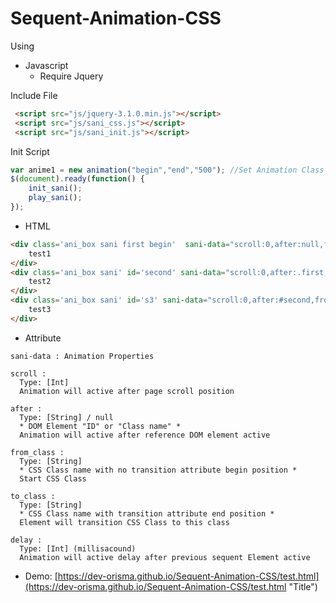 # Sequent-Animation-CSS
Using

 - Javascript
    * Require Jquery


Include File
```HTML
 <script src="js/jquery-3.1.0.min.js"></script>
 <script src="js/sani_css.js"></script> 
 <script src="js/sani_init.js"></script> 
``` 
Init Script
```Javascript
var anime1 = new animation("begin","end","500"); //Set Animation Class 
$(document).ready(function() {
    init_sani();
    play_sani();
});
``` 
    

 - HTML
```HTML
<div class='ani_box sani first begin'  sani-data="scroll:0,after:null,from_class:begin,to_class:end,delay:500">
    test1
</div>
<div class='ani_box sani' id='second' sani-data="scroll:0,after:.first,animation:anime1">
    test2
</div>
<div class='ani_box sani' id='s3' sani-data="scroll:0,after:#second,from_class:begin-2,to_class:end-2,delay:100">
    test3
</div>
```


 - Attribute
```TEXT
sani-data : Animation Properties

scroll :
  Type: [Int]
  Animation will active after page scroll position

after :
  Type: [String] / null
  * DOM Element "ID" or "Class name" *
  Animation will active after reference DOM element active
  
from_class :
  Type: [String]
  * CSS Class name with no transition attribute begin position *
  Start CSS Class

to_class :
  Type: [String]
  * CSS Class name with transition attribute end position *
  Element will transition CSS Class to this class
  
delay :
  Type: [Int] (millisacound)
  Animation will active delay after previous sequent Element active
```
- Demo:
[https://dev-orisma.github.io/Sequent-Animation-CSS/test.html](https://dev-orisma.github.io/Sequent-Animation-CSS/test.html "Title")